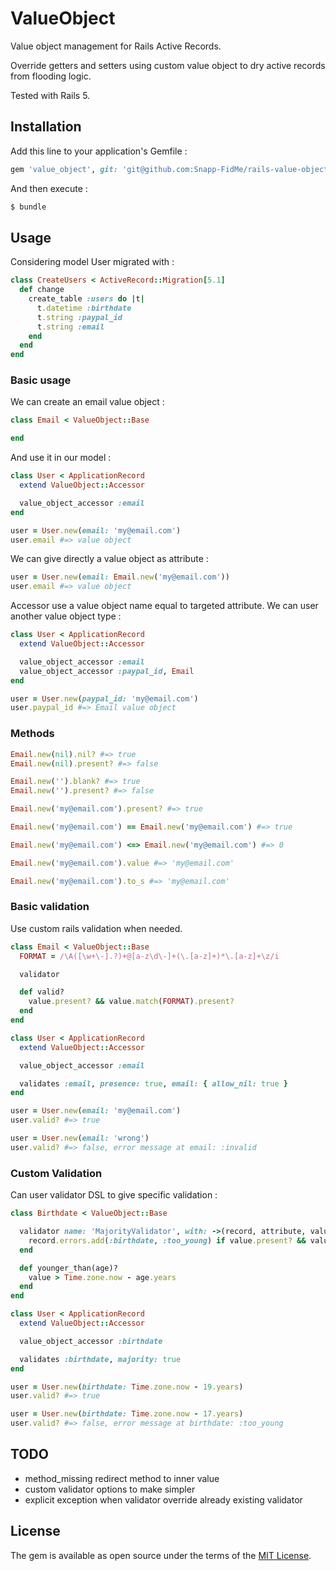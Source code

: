 # ValueObject

Value object management for Rails Active Records.

Override getters and setters using custom value object to dry active records from flooding logic.

Tested with Rails 5.

## Installation

Add this line to your application's Gemfile :

```ruby
gem 'value_object', git: 'git@github.com:Snapp-FidMe/rails-value-object.git'
```

And then execute :
```bash
$ bundle
```

## Usage

Considering model User migrated with :

```ruby
class CreateUsers < ActiveRecord::Migration[5.1]
  def change
    create_table :users do |t|
      t.datetime :birthdate
      t.string :paypal_id
      t.string :email
    end
  end
end
```

### Basic usage

We can create an email value object :

```ruby
class Email < ValueObject::Base

end
```

And use it in our model :

```ruby
class User < ApplicationRecord
  extend ValueObject::Accessor

  value_object_accessor :email
end

user = User.new(email: 'my@email.com')
user.email #=> value object
```

We can give directly a value object as attribute :

```ruby
user = User.new(email: Email.new('my@email.com'))
user.email #=> value object
```

Accessor use a value object name equal to targeted attribute. We can user another value object type :

```ruby
class User < ApplicationRecord
  extend ValueObject::Accessor

  value_object_accessor :email
  value_object_accessor :paypal_id, Email
end

user = User.new(paypal_id: 'my@email.com')
user.paypal_id #=> Email value object
```

### Methods

```ruby
Email.new(nil).nil? #=> true
Email.new(nil).present? #=> false

Email.new('').blank? #=> true
Email.new('').present? #=> false

Email.new('my@email.com').present? #=> true

Email.new('my@email.com') == Email.new('my@email.com') #=> true

Email.new('my@email.com') <=> Email.new('my@email.com') #=> 0

Email.new('my@email.com').value #=> 'my@email.com'

Email.new('my@email.com').to_s #=> 'my@email.com'
```

### Basic validation

Use custom rails validation when needed.

```ruby
class Email < ValueObject::Base
  FORMAT = /\A([\w+\-].?)+@[a-z\d\-]+(\.[a-z]+)*\.[a-z]+\z/i

  validator

  def valid?
    value.present? && value.match(FORMAT).present?
  end
end

class User < ApplicationRecord
  extend ValueObject::Accessor

  value_object_accessor :email

  validates :email, presence: true, email: { allow_nil: true }
end

user = User.new(email: 'my@email.com')
user.valid? #=> true

user = User.new(email: 'wrong')
user.valid? #=> false, error message at email: :invalid
```

### Custom Validation

Can user validator DSL to give specific validation :

```ruby
class Birthdate < ValueObject::Base

  validator name: 'MajorityValidator', with: ->(record, attribute, value) do
    record.errors.add(:birthdate, :too_young) if value.present? && value.younger_than(18)?
  end

  def younger_than(age)?
    value > Time.zone.now - age.years
  end
end

class User < ApplicationRecord
  extend ValueObject::Accessor

  value_object_accessor :birthdate

  validates :birthdate, majority: true
end

user = User.new(birthdate: Time.zone.now - 19.years)
user.valid? #=> true

user = User.new(birthdate: Time.zone.now - 17.years)
user.valid? #=> false, error message at birthdate: :too_young
```

## TODO

* method_missing redirect method to inner value
* custom validator options to make simpler
* explicit exception when validator override already existing validator

## License
The gem is available as open source under the terms of the [MIT License](http://opensource.org/licenses/MIT).
